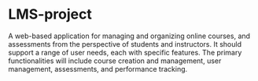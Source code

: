 # LMS-project
A web-based application for managing and organizing online courses, and assessments from the perspective of students and instructors. It should support a range of user needs, each with specific features. The primary functionalities will include course creation and management, user management, assessments, and performance tracking.
